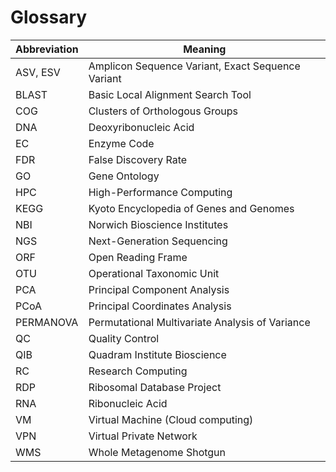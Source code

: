 # Glossary

| Abbreviation | Meaning                                           |
| ------------ | ------------------------------------------------- |
| ASV, ESV     | Amplicon Sequence Variant, Exact Sequence Variant |
| BLAST        | Basic Local Alignment Search Tool                 |
| COG          | Clusters of Orthologous Groups                    |
| DNA          | Deoxyribonucleic Acid                             |
| EC           | Enzyme Code                                       |
| FDR          | False Discovery Rate                              |
| GO           | Gene Ontology                                     |
| HPC          | High-Performance Computing                        |
| KEGG         | Kyoto Encyclopedia of Genes and Genomes           |
| NBI          | Norwich Bioscience Institutes                     |
| NGS          | Next-Generation Sequencing                        |
| ORF          | Open Reading Frame                                |
| OTU          | Operational Taxonomic Unit                        |
| PCA          | Principal Component Analysis                      |
| PCoA         | Principal Coordinates Analysis                    |
| PERMANOVA    | Permutational Multivariate Analysis of Variance   |
| QC           | Quality Control                                   |
| QIB          | Quadram Institute Bioscience                      |
| RC           | Research Computing                                |
| RDP          | Ribosomal Database Project                        |
| RNA          | Ribonucleic Acid                                  |
| VM           | Virtual Machine (Cloud computing)                 |
| VPN          | Virtual Private Network                           |
| WMS          | Whole Metagenome Shotgun                          |